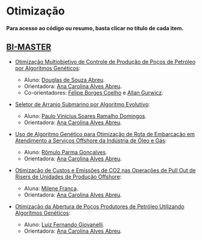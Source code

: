 # Otimização

#### Para acesso ao código ou resumo, basta clicar no título de cada item.

## [BI-MASTER](https://ica.puc-rio.ai/bi-master)

- [Otimização Multiobjetivo de Controle de Produção de Poços de Petróleo por Algoritmos Genéticos](https://github.com/secretaria-ICA/Otimizacao_Multiobjetivo_de_Controle_de_Producao_de_Pocos_de_Petroleo_por_Algoritmos_Geneticos):
  - Aluno: [Douglas de Souza Abreu](https://github.com/dougabreu).
  - Orientadora: [Ana Carolina Alves Abreu](https://github.com/acarolina1612).
  - Co-orientadores: [Felipe Borges Coelho](https://github.com/FelipeBorgesC) e [Allan Gurwicz](https://github.com/agurwicz).

- [Seletor de Arranjo Submarino por Algoritmo Evolutivo](https://github.com/secretaria-ICA/Seletor_de_Arranjo_Submarino_por_Algoritmo_Evolutivo):
  - Aluno: [Paulo Vinicius Soares Ramalho Domingos](https://github.com/paulovsrd).
  - Orientadora: [Ana Carolina Alves Abreu](https://github.com/acarolina1612).

- [Uso de Algoritmo Genético para Otimização de Rota de Embarcação em Atendimento a Serviços Offshore da Indústria de Óleo e Gás](https://github.com/secretaria-ICA/Uso_de_Algoritmo_Genetico_para_Otimizacao_de_Rota_de_Embarcacao_em_Atendimento_a_Servicos_Offshore):
  - Aluno: [Rômulo Parma Gonçalves](https://github.com/romuloparma).
  - Orientadora: [Ana Carolina Alves Abreu](https://github.com/acarolina1612).

- [Otimização de Custos e Emissões de CO2 nas Operações de Pull Out de Risers de Unidades de Produção Offshore](https://github.com/secretaria-ICA/Otimizacao_de_Custos_e_Emissoes_de_CO2_nas_Operacoes_de_Pull_Out_de_Risers_de_Unidades_de_Producao):
  - Aluna: [Milene França](https://github.com/milfranca).
  - Orientadora: [Ana Carolina Alves Abreu](https://github.com/acarolina1612).

- [Otimização da Abertura de Poços Produtores de Petróleo Utilizando Algorítmos Genéticos](https://github.com/secretaria-ICA/Otimizacao_da_Abertura_de_Pocos_Produtores_de_Petroleo_Utilizando_Algoritmos_Geneticos):
  - Aluno: [Luiz Fernando Giovanelli](https://github.com/Lfgiovan).
  - Orientadora: [Ana Carolina Alves Abreu](https://github.com/acarolina1612).
